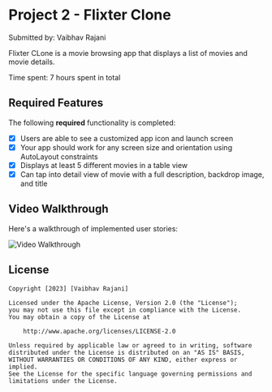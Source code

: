 # Project 2 - Flixter Clone

Submitted by: Vaibhav Rajani

Flixter CLone is a movie browsing app that displays a list of movies and movie details.

Time spent: 7 hours spent in total

## Required Features

The following **required** functionality is completed:

- [x] Users are able to see a customized app icon and launch screen
- [x] Your app should work for any screen size and orientation using AutoLayout constraints
- [x] Displays at least 5 different movies in a table view
- [x] Can tap into detail view of movie with a full description, backdrop image, and title

## Video Walkthrough

Here's a walkthrough of implemented user stories:

<img src='https://i.imgur.com/DUtnbmL.gif' title='Video Walkthrough' width='' alt='Video Walkthrough' />


## License

    Copyright [2023] [Vaibhav Rajani]

    Licensed under the Apache License, Version 2.0 (the "License");
    you may not use this file except in compliance with the License.
    You may obtain a copy of the License at

        http://www.apache.org/licenses/LICENSE-2.0

    Unless required by applicable law or agreed to in writing, software
    distributed under the License is distributed on an "AS IS" BASIS,
    WITHOUT WARRANTIES OR CONDITIONS OF ANY KIND, either express or implied.
    See the License for the specific language governing permissions and
    limitations under the License.

